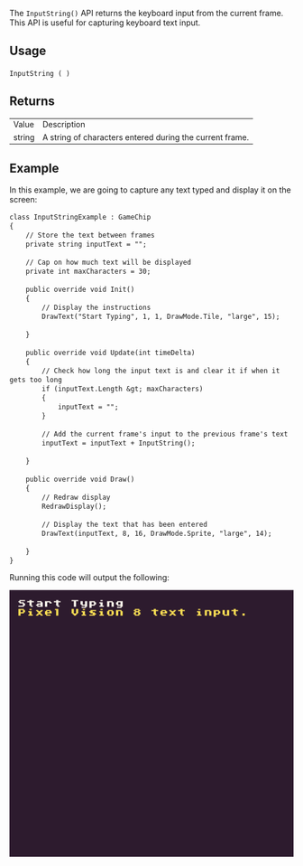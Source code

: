 The `InputString()` API returns the keyboard input from the current frame. This API is useful for capturing keyboard text input.

## Usage

`InputString ( )`

## Returns

<table>
  <tr>
    <td>Value</td>
    <td>Description</td>
  </tr>
  <tr>
    <td>string</td>
    <td>A string of characters entered during the current frame.</td>
  </tr>
</table>


## Example

In this example, we are going to capture any text typed and display it on the screen:

    class InputStringExample : GameChip
    {
        // Store the text between frames
        private string inputText = "";

        // Cap on how much text will be displayed
        private int maxCharacters = 30;

        public override void Init()
        {
            // Display the instructions
            DrawText("Start Typing", 1, 1, DrawMode.Tile, "large", 15);

        }

        public override void Update(int timeDelta)
        {
            // Check how long the input text is and clear it if when it gets too long
            if (inputText.Length &gt; maxCharacters)
            {
                inputText = "";
            }

            // Add the current frame's input to the previous frame's text
            inputText = inputText + InputString();

        }

        public override void Draw()
        {
            // Redraw display
            RedrawDisplay();

            // Display the text that has been entered
            DrawText(inputText, 8, 16, DrawMode.Sprite, "large", 14);

        }
    }

Running this code will output the following:

<p style="text-align:center"><img src="images/InputStringOutput_image_0.png" /></p>


